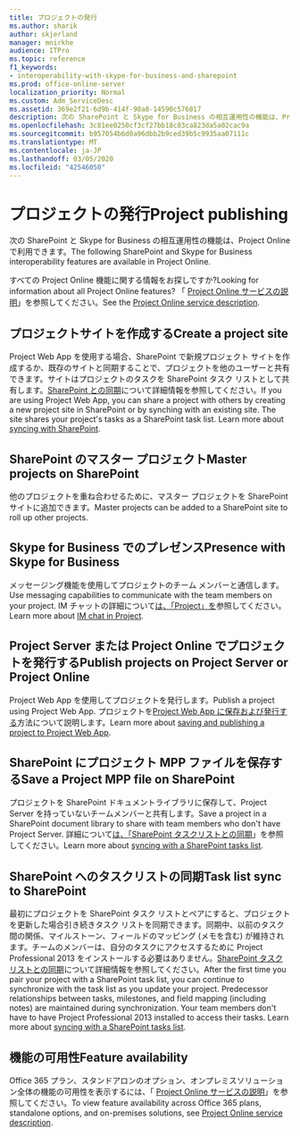 ```yaml
---
title: プロジェクトの発行
ms.author: sharik
author: skjerland
manager: mnirkhe
audience: ITPro
ms.topic: reference
f1_keywords:
- interoperability-with-skype-for-business-and-sharepoint
ms.prod: office-online-server
localization_priority: Normal
ms.custom: Adm_ServiceDesc
ms.assetid: 369e2f21-6d9b-414f-98a8-14590c576817
description: 次の SharePoint と Skype for Business の相互運用性の機能は、Project Online で利用できます。
ms.openlocfilehash: 3c81ee0250cf3cf27bb18c83ca823da5a02cac9a
ms.sourcegitcommit: b957054b6d0a96dbb2b9ced39b5c9935aa07111c
ms.translationtype: MT
ms.contentlocale: ja-JP
ms.lasthandoff: 03/05/2020
ms.locfileid: "42546050"
---
```

# <a name="project-publishing"></a><span data-ttu-id="e6d4d-103">プロジェクトの発行</span><span class="sxs-lookup"><span data-stu-id="e6d4d-103">Project publishing</span></span>

<span data-ttu-id="e6d4d-104">次の SharePoint と Skype for Business の相互運用性の機能は、Project Online で利用できます。</span><span class="sxs-lookup"><span data-stu-id="e6d4d-104">The following SharePoint and Skype for Business interoperability features are available in Project Online.</span></span>
  
<span data-ttu-id="e6d4d-105">すべての Project Online 機能に関する情報をお探しですか?</span><span class="sxs-lookup"><span data-stu-id="e6d4d-105">Looking for information about all Project Online features?</span></span> <span data-ttu-id="e6d4d-106">「 [Project Online サービスの説明](project-online-service-description.md)」を参照してください。</span><span class="sxs-lookup"><span data-stu-id="e6d4d-106">See the [Project Online service description](project-online-service-description.md).</span></span>
  
## <a name="create-a-project-site"></a><span data-ttu-id="e6d4d-107">プロジェクトサイトを作成する</span><span class="sxs-lookup"><span data-stu-id="e6d4d-107">Create a project site</span></span>

<span data-ttu-id="e6d4d-p102">Project Web App を使用する場合、SharePoint で新規プロジェクト サイトを作成するか、既存のサイトと同期することで、プロジェクトを他のユーザーと共有できます。サイトはプロジェクトのタスクを SharePoint タスク リストとして共有します。[SharePoint との同期](https://go.microsoft.com/fwlink/p/?LinkId=271352)について詳細情報を参照してください。</span><span class="sxs-lookup"><span data-stu-id="e6d4d-p102">If you are using Project Web App, you can share a project with others by creating a new project site in SharePoint or by synching with an existing site. The site shares your project's tasks as a SharePoint task list. Learn more about [syncing with SharePoint](https://go.microsoft.com/fwlink/p/?LinkId=271352).</span></span>
  
## <a name="master-projects-on-sharepoint"></a><span data-ttu-id="e6d4d-111">SharePoint のマスター プロジェクト</span><span class="sxs-lookup"><span data-stu-id="e6d4d-111">Master projects on SharePoint</span></span>

<span data-ttu-id="e6d4d-112">他のプロジェクトを重ね合わせるために、マスター プロジェクトを SharePoint サイトに追加できます。</span><span class="sxs-lookup"><span data-stu-id="e6d4d-112">Master projects can be added to a SharePoint site to roll up other projects.</span></span> 
  
## <a name="presence-with-skype-for-business"></a><span data-ttu-id="e6d4d-113">Skype for Business でのプレゼンス</span><span class="sxs-lookup"><span data-stu-id="e6d4d-113">Presence with Skype for Business</span></span>

<span data-ttu-id="e6d4d-114">メッセージング機能を使用してプロジェクトのチーム メンバーと通信します。</span><span class="sxs-lookup"><span data-stu-id="e6d4d-114">Use messaging capabilities to communicate with the team members on your project.</span></span> <span data-ttu-id="e6d4d-115">IM チャットの詳細について[は、「Project」を](https://go.microsoft.com/fwlink/p/?LinkId=271351)参照してください。</span><span class="sxs-lookup"><span data-stu-id="e6d4d-115">Learn more about [IM chat in Project](https://go.microsoft.com/fwlink/p/?LinkId=271351).</span></span>
  
## <a name="publish-projects-on-project-server-or-project-online"></a><span data-ttu-id="e6d4d-116">Project Server または Project Online でプロジェクトを発行する</span><span class="sxs-lookup"><span data-stu-id="e6d4d-116">Publish projects on Project Server or Project Online</span></span>

<span data-ttu-id="e6d4d-117">Project Web App を使用してプロジェクトを発行します。</span><span class="sxs-lookup"><span data-stu-id="e6d4d-117">Publish a project using Project Web App.</span></span> <span data-ttu-id="e6d4d-118">プロジェクトを[Project Web App に保存および発行する](https://go.microsoft.com/fwlink/p/?LinkId=271354)方法について説明します。</span><span class="sxs-lookup"><span data-stu-id="e6d4d-118">Learn more about [saving and publishing a project to Project Web App](https://go.microsoft.com/fwlink/p/?LinkId=271354).</span></span>
  
## <a name="save-a-project-mpp-file-on-sharepoint"></a><span data-ttu-id="e6d4d-119">SharePoint にプロジェクト MPP ファイルを保存する</span><span class="sxs-lookup"><span data-stu-id="e6d4d-119">Save a Project MPP file on SharePoint</span></span>

<span data-ttu-id="e6d4d-120">プロジェクトを SharePoint ドキュメントライブラリに保存して、Project Server を持っていないチームメンバーと共有します。</span><span class="sxs-lookup"><span data-stu-id="e6d4d-120">Save a project in a SharePoint document library to share with team members who don't have Project Server.</span></span> <span data-ttu-id="e6d4d-121">詳細について[は、「SharePoint タスクリストとの同期](https://go.microsoft.com/fwlink/p/?LinkId=271353)」を参照してください。</span><span class="sxs-lookup"><span data-stu-id="e6d4d-121">Learn more about [syncing with a SharePoint tasks list](https://go.microsoft.com/fwlink/p/?LinkId=271353).</span></span>
  
## <a name="task-list-sync-to-sharepoint"></a><span data-ttu-id="e6d4d-122">SharePoint へのタスクリストの同期</span><span class="sxs-lookup"><span data-stu-id="e6d4d-122">Task list sync to SharePoint</span></span>

<span data-ttu-id="e6d4d-p106">最初にプロジェクトを SharePoint タスク リストとペアにすると、プロジェクトを更新した場合引き続きタスク リストを同期できます。同期中、以前のタスク間の関係、マイルストーン、フィールドのマッピング (メモを含む) が維持されます。チームのメンバーは、自分のタスクにアクセスするために Project Professional 2013 をインストールする必要はありません。[SharePoint タスク リストとの同期](https://go.microsoft.com/fwlink/p/?LinkId=271353)について詳細情報を参照してください。</span><span class="sxs-lookup"><span data-stu-id="e6d4d-p106">After the first time you pair your project with a SharePoint task list, you can continue to synchronize with the task list as you update your project. Predecessor relationships between tasks, milestones, and field mapping (including notes) are maintained during synchronization. Your team members don't have to have Project Professional 2013 installed to access their tasks. Learn more about [syncing with a SharePoint tasks list](https://go.microsoft.com/fwlink/p/?LinkId=271353).</span></span>
  
## <a name="feature-availability"></a><span data-ttu-id="e6d4d-127">機能の可用性</span><span class="sxs-lookup"><span data-stu-id="e6d4d-127">Feature availability</span></span>

<span data-ttu-id="e6d4d-128">Office 365 プラン、スタンドアロンのオプション、オンプレミスソリューション全体の機能の可用性を表示するには、「 [Project Online サービスの説明](project-online-service-description.md)」を参照してください。</span><span class="sxs-lookup"><span data-stu-id="e6d4d-128">To view feature availability across Office 365 plans, standalone options, and on-premises solutions, see [Project Online service description](project-online-service-description.md).</span></span>
  

